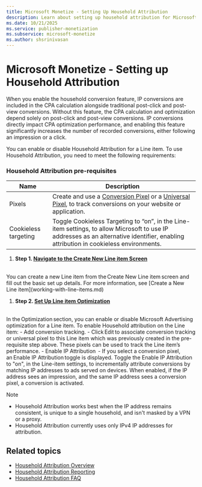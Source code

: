 ```yaml
---
title: Microsoft Monetize - Setting Up Household Attribution 
description: Learn about setting up household attribution for Microsoft Monetize.
ms.date: 10/21/2025
ms.service: publisher-monetization
ms.subservice: microsoft-monetize
ms.author: shsrinivasan
---
```


# Microsoft Monetize - Setting up Household Attribution

When you enable the household conversion feature, IP conversions are included in the CPA calculation alongside traditional post-click and post-view conversions. Without this feature, the CPA calculation and optimization depend solely on post-click and post-view conversions. IP conversions directly impact CPA optimization performance, and enabling this feature significantly increases the number of recorded conversions, either following an impression or a click. 

You can enable or disable Household Attribution for a Line item. To use Household Attribution, you need to meet the following requirements: 


### Household Attribution pre-requisites

| Name | Description |
|---|---|
| Pixels | Create and use a [Conversion Pixel](create-a-conversion-pixel.md) or a [Universal Pixel](the-universal-pixel.md), to track conversions on your website or application. |
| Cookieless targeting | Toggle Cookieless Targeting to “on”, in the Line-item settings, to allow Microsoft to use IP addresses as an alternative identifier, enabling attribution in cookieless environments. |


1. **Step 1. [Navigate to the Create New Line item Screen](navigate-to-the-create-a-new-line-item-screen-monetize.md)**
<br>
You can create a new Line item from the Create New Line item screen and fill out the basic set up details. For more information, see [Create a New Line item](working-with-line-items.md) 

1. **Step 2. [Set Up Line item Optimization](set-up-line-item-optimization.md)**
<br>
In the Optimization section, you can enable or disable Microsoft Advertising optimization for a Line item. To enable Household attribution on the Line item: 
    - Add conversion tracking.
        - Click Edit to associate conversion tracking or universal pixel to this Line item which was previously created in the pre-requisite step above. These pixels can be used to track the Line item’s performance.  
    - Enable IP Attribution  
        - If you select a conversion pixel, an Enable IP Attribution toggle is displayed. Toggle the Enable IP Attribution to "on", in the Line-item settings, to incrementally attribute conversions by matching IP addresses to ads served on devices.  
When enabled, if the IP address sees an impression, and the same IP address sees a conversion pixel, a conversion is activated. 
 
> [!NOTE]
> - Household Attribution works best when the IP address remains consistent, is unique to a single household, and isn't masked by a VPN or a proxy. 
> - Household Attribution currently uses only IPv4 IP addresses for attribution.


## Related topics

- [Household Attribution Overview](household-attribution.md)
- [Household Attribution Reporting](household-attribution-reporting.md)
- [Household Attribution FAQ](household-attribution-faq.md)
